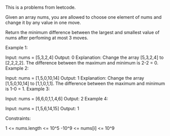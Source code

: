 This is a problems from leetcode.

Given an array nums, you are allowed to choose one element of nums and change it by any value in one move.

Return the minimum difference between the largest and smallest value of nums after perfoming at most 3 moves.

 

Example 1:

Input: nums = [5,3,2,4]
Output: 0
Explanation: Change the array [5,3,2,4] to [2,2,2,2].
The difference between the maximum and minimum is 2-2 = 0.
Example 2:

Input: nums = [1,5,0,10,14]
Output: 1
Explanation: Change the array [1,5,0,10,14] to [1,1,0,1,1]. 
The difference between the maximum and minimum is 1-0 = 1.
Example 3:

Input: nums = [6,6,0,1,1,4,6]
Output: 2
Example 4:

Input: nums = [1,5,6,14,15]
Output: 1
 

Constraints:

1 <= nums.length <= 10^5
-10^9 <= nums[i] <= 10^9